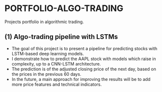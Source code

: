# PORTFOLIO-ALGO-TRADING
Projects portfolio in algorithmic trading.

## (1) Algo-trading pipeline with LSTMs
- The goal of this project is to present a pipeline for predicting stocks with LSTM-based deep learning models.
- I demonstrate how to predict the AAPL stock with models which raise in complexity, up to a CNN-LSTM architecture.
- The prediction is of the adjusted closing price of the next day, based on the prices in the previous 60 days.
- In the future, a main approach for improving the results will be to add more price features and technical indicators.
